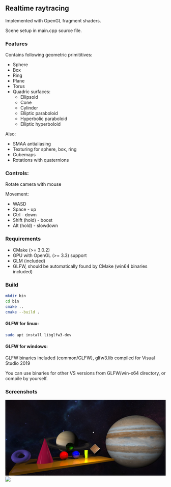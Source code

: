 ## Realtime raytracing

Implemented with OpenGL fragment shaders.

Scene setup in main.cpp source file.

### Features

Contains following geometric primititives:
- Sphere
- Box
- Ring
- Plane
- Torus
- Quadric surfaces:
  - Ellipsoid
  - Cone
  - Cylinder
  - Elliptic paraboloid
  - Hyperbolic paraboloid
  - Elliptic hyperboloid
  
Also:  
- SMAA antialiasing
- Texturing for sphere, box, ring
- Cubemaps
- Rotations with quaternions


### Controls:

Rotate camera with mouse

Movement:

- WASD
- Space - up
- Ctrl - down
- Shift (hold) - boost
- Alt (hold) - slowdown

### Requirements

* CMake (>= 3.0.2)
* GPU with OpenGL (>= 3.3) support
* GLM (included)
* GLFW, should be automatically found by CMake (win64 binaries included)

### Build
```sh
mkdir bin
cd bin
cmake ..
cmake --build .
```
#### GLFW for linux:
```sh
sudo apt install libglfw3-dev
```
#### GLFW for windows:
GLFW binaries included (common/GLFW), glfw3.lib compiled for Visual Studio 2019

You can use binaries for other VS versions from GLFW/win-x64 directory, or compile by yourself.

### Screenshots

![](media/v2.png)
![](media/animation.gif)
